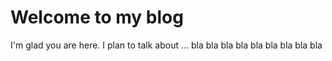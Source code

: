 # Welcome to my blog

I'm glad you are here. I plan to talk about ...
bla bla
bla bla bla
bla bla bla bla
